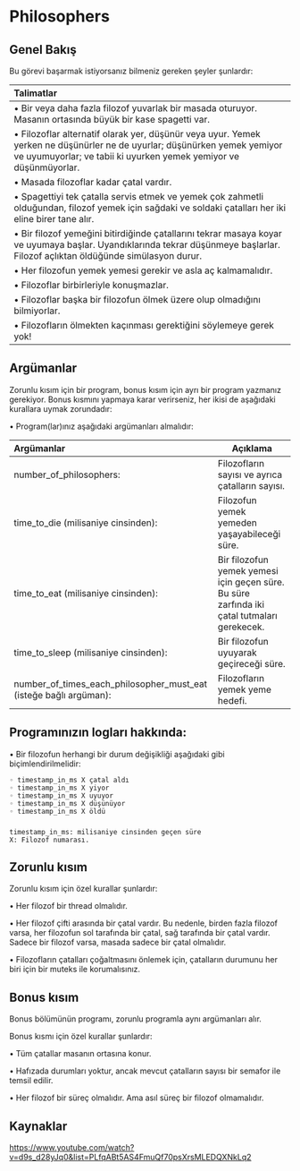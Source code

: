 # Philosophers

## Genel Bakış

Bu görevi başarmak istiyorsanız bilmeniz gereken şeyler şunlardır:

| Talimatlar | 
| :---        |
| • Bir veya daha fazla filozof yuvarlak bir masada oturuyor. Masanın ortasında büyük bir kase spagetti var. |
| • Filozoflar alternatif olarak yer, düşünür veya uyur. Yemek yerken ne düşünürler ne de uyurlar; düşünürken yemek yemiyor ve uyumuyorlar; ve tabii ki uyurken yemek yemiyor ve düşünmüyorlar. |
| • Masada filozoflar kadar çatal vardır. |
| • Spagettiyi tek çatalla servis etmek ve yemek çok zahmetli olduğundan, filozof yemek için sağdaki ve soldaki çatalları her iki eline birer tane alır. |
| • Bir filozof yemeğini bitirdiğinde çatallarını tekrar masaya koyar ve uyumaya başlar. Uyandıklarında tekrar düşünmeye başlarlar. Filozof açlıktan öldüğünde simülasyon durur. |
| • Her filozofun yemek yemesi gerekir ve asla aç kalmamalıdır. | 
| • Filozoflar birbirleriyle konuşmazlar. | 
| • Filozoflar başka bir filozofun ölmek üzere olup olmadığını bilmiyorlar. |
| • Filozofların ölmekten kaçınması gerektiğini söylemeye gerek yok! | 

## Argümanlar

Zorunlu kısım için bir program, bonus kısım için ayrı bir program yazmanız gerekiyor. Bonus kısmını yapmaya karar verirseniz, her ikisi de aşağıdaki kurallara uymak zorundadır:

• Program(lar)ınız aşağıdaki argümanları almalıdır:

| Argümanlar | Açıklama |
| :---        | --- |
| number_of_philosophers: | Filozofların sayısı ve ayrıca çatalların sayısı. |
| time_to_die (milisaniye cinsinden): | Filozofun yemek yemeden yaşayabileceği süre. |
| time_to_eat (milisaniye cinsinden): | Bir filozofun yemek yemesi için geçen süre. Bu süre zarfında iki çatal tutmaları gerekecek. |
|time_to_sleep (milisaniye cinsinden): | Bir filozofun uyuyarak geçireceği süre. |
|number_of_times_each_philosopher_must_eat (isteğe bağlı argüman): | Filozofların yemek yeme hedefi. |

## Programınızın logları hakkında:

• Bir filozofun herhangi bir durum değişikliği aşağıdaki gibi biçimlendirilmelidir:

	◦ timestamp_in_ms X çatal aldı
	◦ timestamp_in_ms X yiyor
	◦ timestamp_in_ms X uyuyor
	◦ timestamp_in_ms X düşünüyor
	◦ timestamp_in_ms X öldü
###
	timestamp_in_ms: milisaniye cinsinden geçen süre 
	X: Filozof numarası.

## Zorunlu kısım

Zorunlu kısım için özel kurallar şunlardır:

• Her filozof bir thread olmalıdır.

• Her filozof çifti arasında bir çatal vardır. Bu nedenle, birden fazla filozof varsa, her filozofun sol tarafında bir çatal, sağ tarafında bir çatal vardır. Sadece bir filozof varsa, masada sadece bir çatal olmalıdır.

• Filozofların çatalları çoğaltmasını önlemek için, çatalların durumunu her biri için bir muteks ile korumalısınız.

## Bonus kısım

Bonus bölümünün programı, zorunlu programla aynı argümanları alır.

Bonus kısmı için özel kurallar şunlardır:

• Tüm çatallar masanın ortasına konur.

• Hafızada durumları yoktur, ancak mevcut çatalların sayısı bir semafor ile temsil edilir.

• Her filozof bir süreç olmalıdır. Ama asıl süreç bir filozof olmamalıdır.


## Kaynaklar

https://www.youtube.com/watch?v=d9s_d28yJq0&list=PLfqABt5AS4FmuQf70psXrsMLEDQXNkLq2
